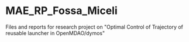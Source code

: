# MAE_RP_Fossa_Miceli

Files and reports for research project on "Optimal Control of Trajectory of reusable launcher in OpenMDAO/dymos"
